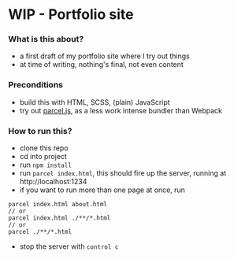 # WIP - Portfolio site

### What is this about?

- a first draft of my portfolio site where I try out things
- at time of writing, nothing's final, not even content

### Preconditions

- build this with HTML, SCSS, (plain) JavaScript
- try out [parcel.js](https://parceljs.org/getting_started.html), as a less work intense bundler than Webpack

### How to run this?

- clone this repo
- cd into project
- run `npm install`
- run `parcel index.html`, this should fire up the server, running at http://localhost:1234
- if you want to run more than one page at once, run

```
parcel index.html about.html
// or
parcel index.html ./**/*.html
// or
parcel ./**/*.html
```

- stop the server with `control c`
